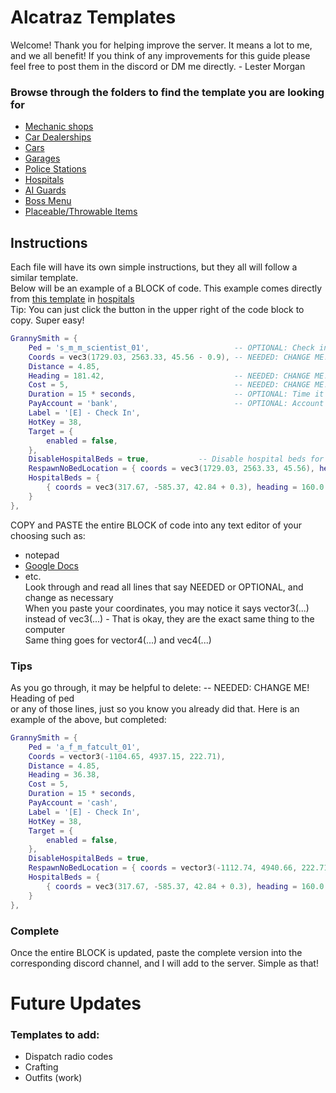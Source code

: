 # Alcatraz Templates  
Welcome! Thank you for helping improve the server. It means a lot to me, and we all benefit! If you think of any improvements for this guide please feel free to post them in the discord or DM me directly. - Lester Morgan  

### Browse through the folders to find the template you are looking for
- [Mechanic shops](./mechanic/README.md#mechanic-shop-template)
- [Car Dealerships](./car-dealer/README.md#car-dealership-template)
- [Cars](./car-dealer/cars/README.md#custom-cars)
- [Garages](./garages/README.md#garages)
- [Police Stations](./police/README.md#police--evidence)
- [Hospitals](./hospitals/README.md#hospital-setup)
- [AI Guards](./guards/README.md#ai-guards)
- [Boss Menu](./boss-menu/README.md#boss-menu)
- [Placeable/Throwable Items](./place-throw-items/README.md#placeable-and-throwable-items)  
  
## Instructions
Each file will have its own simple instructions, but they all will follow a similar template.  
Below will be an example of a BLOCK of code. This example comes directly from [this template](./hospitals/README.md#granny-hospital-template) in [hospitals](./hospitals/README.md)  
Tip: You can just click the button in the upper right of the code block to copy. Super easy!
```lua
GrannySmith = {
    Ped = 's_m_m_scientist_01',                   -- OPTIONAL: Check in ped
    Coords = vec3(1729.03, 2563.33, 45.56 - 0.9), -- NEEDED: CHANGE ME! Coords of ped
    Distance = 4.85,
    Heading = 181.42,                             -- NEEDED: CHANGE ME! Heading of ped
    Cost = 5,                                     -- NEEDED: CHANGE ME! Cost of using hospital check-in. Set to false for free
    Duration = 15 * seconds,                      -- OPTIONAL: Time it takes to spend in hospital bed
    PayAccount = 'bank',                          -- OPTIONAL: Account dead player pays from to check-in(bank or cash)
    Label = '[E] - Check In',
    HotKey = 38,
    Target = {
        enabled = false,
    },
    DisableHospitalBeds = true,           -- Disable hospital beds for check-in at this location?(Player will spend Duration checking in before respawning in RespawnNoBedLocation coords when set to true)
    RespawnNoBedLocation = { coords = vec3(1729.03, 2563.33, 45.56), heading = 339.02 }, -- NEEDED: CHANGE ME! Coords and heading of where to spawn player if DisableHospitalBeds is set to true or beds full
    HospitalBeds = {
        { coords = vec3(317.67, -585.37, 42.84 + 0.3), heading = 160.0 },      OPTIONAL: Only needed if DisableHospitalBeds = false
    }
},
```
COPY and PASTE the entire BLOCK of code into any text editor of your choosing such as:  
- notepad  
- [Google Docs](https://docs.google.com)  
- etc.  
Look through and read all lines that say NEEDED or OPTIONAL, and change as necessary  
When you paste your coordinates, you may notice it says vector3(...) instead of vec3(...) - That is okay, they are the exact same thing to the computer  
Same thing goes for vector4(...) and vec4(...)  
### Tips
As you go through, it may be helpful to delete: -- NEEDED: CHANGE ME! Heading of ped  
or any of those lines, just so you know you already did that. Here is an example of the above, but completed:  
```lua 
GrannySmith = {
    Ped = 'a_f_m_fatcult_01',
    Coords = vector3(-1104.65, 4937.15, 222.71),
    Distance = 4.85,
    Heading = 36.38,
    Cost = 5,
    Duration = 15 * seconds,
    PayAccount = 'cash', 
    Label = '[E] - Check In',
    HotKey = 38,
    Target = {
        enabled = false,
    },
    DisableHospitalBeds = true,
    RespawnNoBedLocation = { coords = vector3(-1112.74, 4940.66, 222.71), heading = 157.79 },
    HospitalBeds = {
        { coords = vec3(317.67, -585.37, 42.84 + 0.3), heading = 160.0 },
    }
},
``` 
### Complete  
Once the entire BLOCK is updated, paste the complete version into the corresponding discord channel, and I will add to the server. Simple as that!  
  
# Future Updates
### Templates to add:    
- Dispatch radio codes  
- Crafting    
- Outfits (work)
